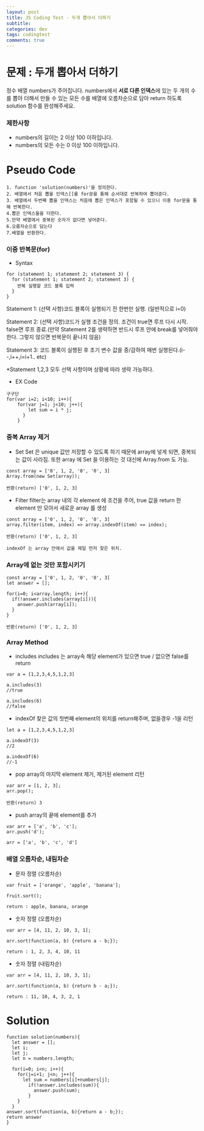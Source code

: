 ```yaml
---  
layout: post
title: JS Coding Test - 두개 뽑아서 더하기
subtitle: 
categories: dev
tags: codingtest
comments: true  
--- 
```


# 문제 : 두개 뽑아서 더하기
정수 배열 numbers가 주어집니다. numbers에서 **서로 다른 인덱스**에 있는 두 개의 수를 뽑아 더해서 만들 수 있는 모든 수를 배열에 오름차순으로 담아 return 하도록 solution 함수를 완성해주세요.

### 제한사항
- numbers의 길이는 2 이상 100 이하입니다.
- numbers의 모든 수는 0 이상 100 이하입니다.

# Pseudo Code

~~~
1. function 'solution(numbers)'을 정의한다.
2. 배열에서 처음 뽑을 인덱스[]를 for문을 통해 순서대로 반복하여 뽑아준다.
3. 배열에서 두번째 뽑을 인덱스는 처음에 뽑은 인덱스가 포함될 수 있으니 이중 for문을 통해 반복한다.
4.뽑은 인덱스들을 더한다.
5.만약 배열에서 중복된 숫자가 없다면 넣어준다.
6.오름차순으로 담는다
7.배열을 반환한다.
~~~

### 이중 반복문(for)
- Syntax

~~~
for (statement 1; statement 2; statement 3) {
  for (statement 1; statement 2; statement 3) {
    반복 실행할 코드 블록 입력
  }
}
~~~

Statement 1: (선택 사항)코드 블록이 실행되기 전 한번만 실행. (일반적으로 i=0)

Statement 2: (선택 사항)코드가 실행 조건을 정의. 조건이 true면 루프 다시 시작. false면 루프 종료.(만약 Statement 2를 생략하면 반드시 루프 안에 break를 넣어줘야한다. 그렇지 않으면 반복문이 끝나지 않음)

Statement 3: 코드 블록이 실행된 후 초기 변수 값을 증/감하여 매번 실행된다.(i--,i++,i=i+1.. etc)

*Statement 1,2,3 모두 선택 사항이며 상황에 따라 생략 가능하다.

- EX Code

~~~
구구단
for(var i=2; i<10; i++){
    for(var j=1; j<10; j++){
        let sum = i * j;
      }
    }
~~~

### 중복 Array 제거
- Set
Set 은 unique 값만 저장할 수 있도록 하기 때문에 array에 넣게 되면, 중복되는 값이 사라짐. 또한 array 에 Set 을 이용하는 것 대신에 Array.from 도 가능.

~~~
const array = ['0', 1, 2, '0', '0', 3]
Array.from(new Set(array));

반환(return) ['0', 1, 2, 3]
~~~

- Filter
filter는 array 내의 각 element 에 조건을 주어, true 값을 return 한 element 만 모아서 새로운 array 를 생성

~~~
const array = ['0', 1, 2, '0', '0', 3]
array.filter(item, index) => array.indexOf(item) == index);

반환(return) ['0', 1, 2, 3]

indexOf 는 array 안에서 값을 제일 먼저 찾은 위치.
~~~

### Array에 없는 것만 포함시키기

~~~
const array = ['0', 1, 2, '0', '0', 3]
let answer = [];

for(i=0; i<array.length; i++){
  if(!answer.includes(array[i])){
    answer.push(array[i]);
  }
}

반환(return) ['0', 1, 2, 3]
~~~

### Array Method

- includes
includes 는 array속 해당 element가 있으면 true / 없으면 false를 return

~~~
var a = [1,2,3,4,5,1,2,3]

a.includes(3)
//true

a.includes(6)
//false
~~~

- indexOf
찾은 값의 첫번째 element의 위치를 return해주며, 없을경우 -1을 리턴

~~~
let a = [1,2,3,4,5,1,2,3]

a.indexOf(3)
//2

a.indexOf(6)
//-1
~~~

- pop
array의 마지막 element 제거, 제거된 element 리턴

~~~
var arr = [1, 2, 3];
arr.pop();

반환(return) 3
~~~

- push
array의 끝에 element를 추가

~~~
var arr = ['a', 'b', 'c'];
arr.push('d');

arr = ['a', 'b', 'c', 'd']
~~~

### 배열 오름차순, 내림차순

- 문자 정렬 (오름차순)

~~~
var fruit = ['orange', 'apple', 'banana'];

fruit.sort();

return : apple, banana, orange
~~~

- 숫자 정렬 (오름차순)

~~~
var arr = [4, 11, 2, 10, 3, 1];

arr.sort(function(a, b) {return a - b;});

return : 1, 2, 3, 4, 10, 11
~~~

- 숫자 정렬 (내림차순)

~~~
var arr = [4, 11, 2, 10, 3, 1];

arr.sort(function(a, b) {return b - a;});

return : 11, 10, 4, 3, 2, 1
~~~

# Solution

~~~
function solution(numbers){
  let answer = [];
  let i;
  let j;
  let n = numbers.length;

  for(i=0; i<n; i++){
    for(j=i+1; j<n; j++){
      let sum = numbers[i]+numbers[j];
        if(!answer.includes(sum)){
          answer.push(sum);
        }
    }
  }
answer.sort(function(a, b){return a - b;});
return answer
}
~~~
